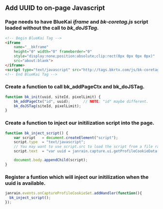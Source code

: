 ## Add UUID to on-page Javascript

### Page needs to have BlueKai *iframe* and *bk-coretag.js* script loaded without the call to *bk_doJSTag*.

```html
<!-- Begin BlueKai Tag -->
<iframe
    name="__bkframe"
    height="0" width="0" frameborder="0"
    style="display:none;position:absolute;clip:rect(0px 0px 0px 0px)"
    src="about:blank">
</iframe>
<script type="text/javascript" src="http://tags.bkrtx.com/js/bk-coretag.js"></script>
<!-- End BlueKai Tag -->
```

### Create a function to call bk_addPageCtx and bk_doJSTag.

```javascript
function bk_init(uuid, siteId, pixelLimit) {
    bk_addPageCtx("id", uuid);      // NOTE: "id" maybe different.
    bk_doJSTag(siteId, pixelLimit);
}
```

### Create a function to inject our initilization script into the page.

```javascript
function bk_inject_script() {
    var script   = document.createElement("script");
    script.type  = "text/javascript";
    // You may want to use script.src to load the script from a file rather then a inline script.
    script.text  = "var uuid = janrain.capture.ui.getProfileCookieData('uuid')); bk_init(uuid, siteId, pixelLimit);"

    document.body.appendChild(script);
}
```

### Register a funtion which will inject our initilization when the uuid is available.

```javascript
janrain.events.onCaptureProfileCookieSet.addHandler(function(){
  bk_inject_script();
});
```
